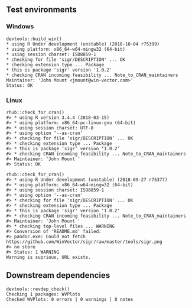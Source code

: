 

## Test environments

### Windows

    devtools::build_win()
    * using R Under development (unstable) (2018-10-04 r75399)
    * using platform: x86_64-w64-mingw32 (64-bit)
    * using session charset: ISO8859-1
    * checking for file 'sigr/DESCRIPTION' ... OK
    * checking extension type ... Package
    * this is package 'sigr' version '1.0.2'
    * checking CRAN incoming feasibility ... Note_to_CRAN_maintainers
    Maintainer: 'John Mount <jmount@win-vector.com>'
    Status: OK

    
### Linux

    rhub::check_for_cran()
    #> * using R version 3.4.4 (2018-03-15)
    #> * using platform: x86_64-pc-linux-gnu (64-bit)
    #> * using session charset: UTF-8
    #> * using option ‘--as-cran’
    #> * checking for file ‘sigr/DESCRIPTION’ ... OK
    #> * checking extension type ... Package
    #> * this is package ‘sigr’ version ‘1.0.2’
    #> * checking CRAN incoming feasibility ... Note_to_CRAN_maintainers
    #> Maintainer: ‘John Mount ’
    #> Status: OK
    
    rhub::check_for_cran()
    #> * using R Under development (unstable) (2018-09-27 r75377)
    #> * using platform: x86_64-w64-mingw32 (64-bit)
    #> * using session charset: ISO8859-1
    #> * using option '--as-cran'
    #> * checking for file 'sigr/DESCRIPTION' ... OK
    #> * checking extension type ... Package
    #> * this is package 'sigr' version '1.0.2'
    #> * checking CRAN incoming feasibility ... Note_to_CRAN_maintainers
    #> Maintainer: 'John Mount '
    #> * checking top-level files ... WARNING
    #> Conversion of 'README.md' failed:
    #> pandoc.exe: Could not fetch https://github.com/WinVector/sigr/raw/master/tools/sigr.png
    #> no store
    #> Status: 1 WARNING
    Warning is suprious, URL exists.
    
## Downstream dependencies

    devtools::revdep_check()
    Checking 1 packages: WVPlots
    Checked WVPlots: 0 errors | 0 warnings | 0 notes
    
